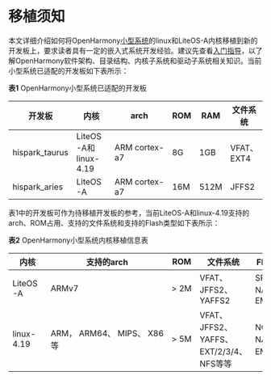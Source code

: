# 移植须知


本文详细介绍如何将OpenHarmony[小型系统](../quick-start/quickstart-lite-overview.md)的linux和LiteOS-A内核移植到新的开发板上，要求读者具有一定的嵌入式系统开发经验。建议先查看[入门指导](../../OpenHarmony-Overview_zh.md)，以了解OpenHarmony软件架构、目录结构、内核子系统和驱动子系统相关知识。当前小型系统已适配的开发板如下表所示：


  **表1** OpenHarmony小型系统已适配的开发板

| 开发板 | 内核 | arch | ROM | RAM | 文件系统 | Flash&nbsp;类型 | 
| -------- | -------- | -------- | -------- | -------- | -------- | -------- |
| hispark_taurus | LiteOS-A和linux-4.19 | ARM&nbsp;cortex-a7 | 8G | 1GB | VFAT、EXT4 | eMMC4.5 | 
| hispark_aries | LiteOS-A | ARM&nbsp;cortex-a7 | 16M | 512M | JFFS2 | SPI&nbsp;NOR | 


表1中的开发板可作为待移植开发板的参考，当前LiteOS-A和linux-4.19支持的arch、ROM占用、支持的文件系统和支持的Flash类型如下表所示：


  **表2** OpenHarmony小型系统内核移植信息表

| 内核 | 支持的arch | ROM | 文件系统 | Flash类型 | 
| -------- | -------- | -------- | -------- | -------- |
| LiteOS-A | ARMv7 | &gt;&nbsp;2M | VFAT、JFFS2、YAFFS2 | SPI&nbsp;NOR、NAND、EMMC | 
| linux-4.19 | ARM，&nbsp;ARM64、&nbsp;MIPS、&nbsp;X86等 | &gt;&nbsp;5M | VFAT、JFFS2、YAFFS、EXT/2/3/4、NFS等等 | NOR、NAND、EMMC等 | 
